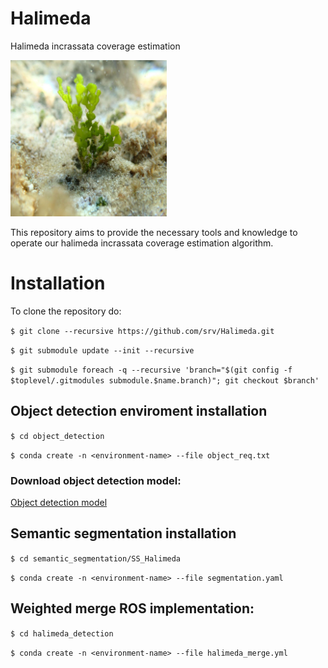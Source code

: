 # Halimeda
Halimeda incrassata coverage estimation

 <img src="dataset/OD/test/halimeda_205.JPG" width="250">

This repository aims to provide the necessary tools and knowledge to operate our halimeda incrassata coverage estimation algorithm.

# Installation

To clone the repository do:

`$ git clone --recursive https://github.com/srv/Halimeda.git` 

`$ git submodule update --init --recursive`

`$ git submodule foreach -q --recursive 'branch="$(git config -f $toplevel/.gitmodules submodule.$name.branch)"; git checkout $branch'`


## Object detection enviroment installation

`$ cd object_detection`

`$ conda create -n <environment-name> --file object_req.txt`

### Download object detection model:

[Object detection model](https://zenodo.org/record/7611869#.Y_xsFSbMJD8)

## Semantic segmentation installation

`$ cd semantic_segmentation/SS_Halimeda`

`$ conda create -n <environment-name> --file segmentation.yaml`

## Weighted merge ROS implementation:
 
 `$ cd halimeda_detection`

`$ conda create -n <environment-name> --file halimeda_merge.yml`
